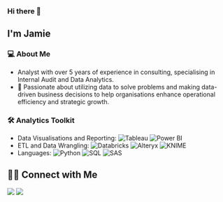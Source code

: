 ### Hi there 👋 
## I'm Jamie

### 💻 About Me 
- Analyst with over 5 years of experience in consulting, specialising in Internal Audit and Data Analytics. 
- 🩷 Passionate about utilizing data to solve problems and making data-driven business decisions to help organisations enhance operational efficiency and strategic growth.


### 🛠 Analytics Toolkit

- Data Visualisations and Reporting: ![Tableau](https://img.shields.io/badge/Tableau-E97627?style=for-the-badge&logo=Tableau&logoColor=white) ![Power BI](https://img.shields.io/badge/PowerBI-F2C811?style=for-the-badge&logo=Power%20BI&logoColor=white)
- ETL and Data Wrangling: ![Databricks](https://img.shields.io/badge/Databricks-FF3621?style=for-the-badge&logo=Databricks&logoColor=white) ![Alteryx](https://img.shields.io/badge/Alteryx-blue?style=for-the-badge&logoColor=white) ![KNIME](https://img.shields.io/badge/KNIME-FFFF00?style=for-the-badge&logoColor=white)
- Languages: ![Python](https://img.shields.io/badge/Python-FFD43B?style=for-the-badge&logo=python&logoColor=blue) ![SQL](https://img.shields.io/badge/Microsoft%20SQL%20Server-CC2927?style=for-the-badge&logo=microsoft%20sql%20server&logoColor=white) ![SAS](https://img.shields.io/badge/SAS-125E97?style=for-the-badge&logoColor=white)


##  🤝🏻 Connect with Me

<p align="left">
<a href="https://www.linkedin.com/in/jamiekpy"><img src="https://img.shields.io/badge/-Jamie%20Koh-0077B5?style=flat-square&logo=Linkedin&logoColor=white"/></a>
<a href="mailto:jamie.kpy@gmail.com"><img src="https://img.shields.io/badge/-jamie.kpy@gmail.com-D14836?style=flat-square&logo=Gmail&logoColor=white"/></a>


<!--
**jamiekpy/jamiekpy** is a ✨ _special_ ✨ repository because its `README.md` (this file) appears on your GitHub profile.

Here are some ideas to get you started:

- 🔭 I’m currently working on ...
- 🌱 I’m currently learning ...
- 👯 I’m looking to collaborate on ...
- 🤔 I’m looking for help with ...
- 💬 Ask me about ...
- 📫 How to reach me: ...
- 😄 Pronouns: ...
- ⚡ Fun fact: ...
-->
